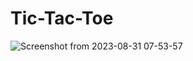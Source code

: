 # Tic-Tac-Toe

![Screenshot from 2023-08-31 07-53-57](https://github.com/abhi-10001/Tic-Tac-Toe/assets/98804705/6578d805-d057-41ab-b071-24a203e78e9b)
